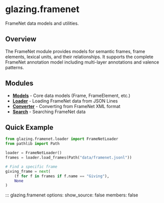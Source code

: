 # glazing.framenet

FrameNet data models and utilities.

## Overview

The FrameNet module provides models for semantic frames, frame elements, lexical units, and their relationships. It supports the complete FrameNet annotation model including multi-layer annotations and valence patterns.

## Modules

- **[Models](models.md)** - Core data models (Frame, FrameElement, etc.)
- **[Loader](loader.md)** - Loading FrameNet data from JSON Lines
- **[Converter](converter.md)** - Converting from FrameNet XML format
- **[Search](search.md)** - Searching FrameNet data

## Quick Example

```python
from glazing.framenet.loader import FrameNetLoader
from pathlib import Path

loader = FrameNetLoader()
frames = loader.load_frames(Path("data/framenet.jsonl"))

# Find a specific frame
giving_frame = next(
    (f for f in frames if f.name == "Giving"),
    None
)
```

::: glazing.framenet
    options:
      show_source: false
      members: false
